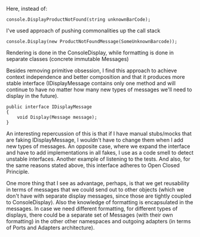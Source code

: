 Here, instead of:
	
	console.DisplayProductNotFound(string unknownBarCode);
	
I've used approach of pushing commonalities up the call stack

	console.Display(new ProductNotFoundMessage(SomeUnknownBarcode));

Rendering is done in the ConsoleDisplay, while formatting is done in separate classes (concrete immutable Messages)

Besides removing primitive obsession, I find this approach to achieve context independence and better composition and that it produces more stable interface (IDisplayMessage contains only one method and will continue to have no matter how many new types of messages we'll need to display in the future).

	public interface IDisplayMessage
	{
		void Display(Message message);
	}

An interesting repercussion of this is that if I have manual stubs/mocks that are faking IDisplayMessage, I wouldn't have to change them when I add new types of messages. An opposite case, where we expand the interface and have to add implementations in all fakes, I use as a code smell to detect unstable interfaces. Another example of listening to the tests.
And also, for the same reasons stated above, this interface adheres to Open Closed Principle.

One more thing that I see as advantage, perhaps, is that we get reusability in terms of messages that we could send out to other objects (which we don't have with separate display messages, since those are tightly coupled to ConsoleDisplay).
Also the knowledge of formatting is encapsulated in the messages. In case we need different formatting, for different types of displays, there could be a separate set of Messages (with their own formatting) in the other other namespaces and outgoing adapters (in terms of Ports and Adapters architecture).
